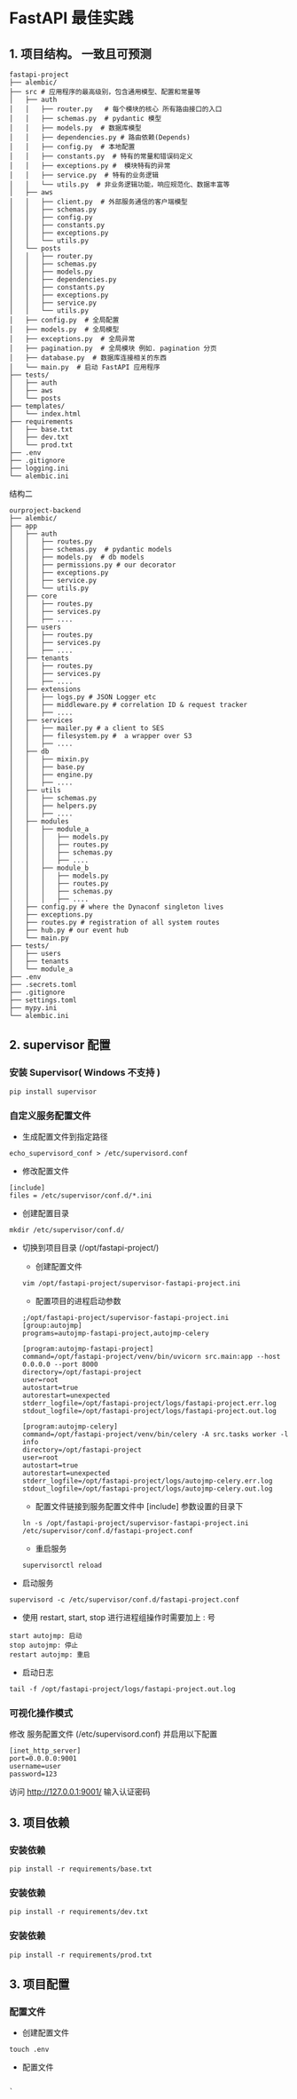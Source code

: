 <!--
 * @Author: 王猛
 * @Date: 2024-05-10 19:10:52
 * @LastEditors: 王猛
 * @LastEditTime: 2024-05-10 22:43:18
 * @FilePath: /fastapi-project/README.md
 * @Description: 
 * 
 * Copyright (c) 2024 by 王猛 wmdyx@outlook.com, All Rights Reserved. 
-->

# FastAPI 最佳实践

## 1. 项目结构。 一致且可预测

```
fastapi-project
├── alembic/
├── src # 应用程序的最高级别，包含通用模型、配置和常量等
│   ├── auth
│   │   ├── router.py   # 每个模块的核心 所有路由接口的入口
│   │   ├── schemas.py  # pydantic 模型
│   │   ├── models.py  # 数据库模型
│   │   ├── dependencies.py # 路由依赖(Depends)
│   │   ├── config.py  # 本地配置
│   │   ├── constants.py  # 特有的常量和错误码定义
│   │   ├── exceptions.py #  模块特有的异常
│   │   ├── service.py  # 特有的业务逻辑
│   │   └── utils.py  # 非业务逻辑功能，响应规范化、数据丰富等
│   ├── aws
│   │   ├── client.py  # 外部服务通信的客户端模型
│   │   ├── schemas.py
│   │   ├── config.py
│   │   ├── constants.py
│   │   ├── exceptions.py
│   │   └── utils.py
│   └── posts
│   │   ├── router.py
│   │   ├── schemas.py
│   │   ├── models.py
│   │   ├── dependencies.py
│   │   ├── constants.py
│   │   ├── exceptions.py
│   │   ├── service.py
│   │   └── utils.py
│   ├── config.py  # 全局配置
│   ├── models.py  # 全局模型
│   ├── exceptions.py  # 全局异常
│   ├── pagination.py  # 全局模块 例如. pagination 分页
│   ├── database.py  # 数据库连接相关的东西
│   └── main.py  # 启动 FastAPI 应用程序
├── tests/
│   ├── auth
│   ├── aws
│   └── posts
├── templates/
│   └── index.html
├── requirements
│   ├── base.txt
│   ├── dev.txt
│   └── prod.txt
├── .env
├── .gitignore
├── logging.ini
└── alembic.ini

```
结构二
```
ourproject-backend
├── alembic/
├── app
│   ├── auth
│   │   ├── routes.py
│   │   ├── schemas.py  # pydantic models
│   │   ├── models.py  # db models
│   │   ├── permissions.py # our decorator
│   │   ├── exceptions.py
│   │   ├── service.py
│   │   └── utils.py
│   ├── core
│   │   ├── routes.py
│   │   ├── services.py
│   │   ├── ....
│   ├── users
│   │   ├── routes.py
│   │   ├── services.py
│   │   ├── ....
│   ├── tenants
│   │   ├── routes.py
│   │   ├── services.py
│   │   ├── ....
│   ├── extensions
│   │   ├── logs.py # JSON Logger etc
│   │   ├── middleware.py # correlation ID & request tracker
│   │   ├── ....
│   ├── services
│   │   ├── mailer.py # a client to SES
│   │   ├── filesystem.py #  a wrapper over S3
│   │   ├── ....
│   ├── db
│   │   ├── mixin.py
│   │   ├── base.py
│   │   ├── engine.py
│   │   ├── ....
│   ├── utils
│   │   ├── schemas.py
│   │   ├── helpers.py
│   │   ├── ....
│   ├── modules
│   │   ├── module_a
│   │   │   ├── models.py
│   │   │   ├── routes.py
│   │   │   ├── schemas.py
│   │   │   ├── ....
│   │   ├── module_b
│   │   │   ├── models.py
│   │   │   ├── routes.py
│   │   │   ├── schemas.py
│   │   │   ├── ....
│   ├── config.py # where the Dynaconf singleton lives
│   ├── exceptions.py
│   ├── routes.py # registration of all system routes
│   ├── hub.py # our event hub
│   └── main.py
├── tests/
│   ├── users
│   ├── tenants
│   └── module_a
├── .env
├── .secrets.toml
├── .gitignore
├── settings.toml
├── mypy.ini
└── alembic.ini

```
## 2. supervisor 配置

### 安装 Supervisor( Windows 不支持 )

```
pip install supervisor
```

### 自定义服务配置文件

- 生成配置文件到指定路径

```
echo_supervisord_conf > /etc/supervisord.conf
```

- 修改配置文件

```
[include]
files = /etc/supervisor/conf.d/*.ini
```

- 创建配置目录

```
mkdir /etc/supervisor/conf.d/
```

- 切换到项目目录 (/opt/fastapi-project/)

  - 创建配置文件

  ```
  vim /opt/fastapi-project/supervisor-fastapi-project.ini
  ```

  - 配置项目的进程启动参数

  ```
  ;/opt/fastapi-project/supervisor-fastapi-project.ini
  [group:autojmp]
  programs=autojmp-fastapi-project,autojmp-celery

  [program:autojmp-fastapi-project]
  command=/opt/fastapi-project/venv/bin/uvicorn src.main:app --host 0.0.0.0 --port 8000
  directory=/opt/fastapi-project
  user=root
  autostart=true
  autorestart=unexpected
  stderr_logfile=/opt/fastapi-project/logs/fastapi-project.err.log
  stdout_logfile=/opt/fastapi-project/logs/fastapi-project.out.log

  [program:autojmp-celery]
  command=/opt/fastapi-project/venv/bin/celery -A src.tasks worker -l info
  directory=/opt/fastapi-project
  user=root
  autostart=true
  autorestart=unexpected
  stderr_logfile=/opt/fastapi-project/logs/autojmp-celery.err.log
  stdout_logfile=/opt/fastapi-project/logs/autojmp-celery.out.log

  ```

  - 配置文件链接到服务配置文件中 [include] 参数设置的目录下

  ```
  ln -s /opt/fastapi-project/supervisor-fastapi-project.ini /etc/supervisor/conf.d/fastapi-project.conf
  ```

  - 重启服务

  ```
  supervisorctl reload
  ```
- 启动服务

```
supervisord -c /etc/supervisor/conf.d/fastapi-project.conf
```

- 使用 restart, start, stop
进行进程组操作时需要加上 : 号
```
start autojmp: 启动
stop autojmp: 停止
restart autojmp: 重启
```

- 启动日志

```
tail -f /opt/fastapi-project/logs/fastapi-project.out.log
```


### 可视化操作模式

修改 服务配置文件 (/etc/supervisord.conf) 并启用以下配置

```
[inet_http_server]       
port=0.0.0.0:9001        
username=user            
password=123
```

访问 http://127.0.0.1:9001/ 输入认证密码

## 3. 项目依赖

### 安装依赖

```
pip install -r requirements/base.txt
```

### 安装依赖

```
pip install -r requirements/dev.txt
```

### 安装依赖

```
pip install -r requirements/prod.txt
```

## 3. 项目配置

### 配置文件

- 创建配置文件

```
touch .env
```

- 配置文件

```
  
`
```
